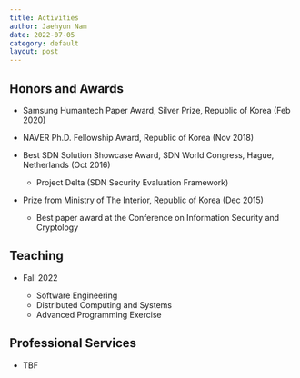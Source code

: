 ```yaml
---
title: Activities
author: Jaehyun Nam
date: 2022-07-05
category: default
layout: post
---
```


## Honors and Awards

- Samsung Humantech Paper Award, Silver Prize, Republic of Korea (Feb 2020)

- NAVER Ph.D. Fellowship Award, Republic of Korea (Nov 2018)

- Best SDN Solution Showcase Award, SDN World Congress, Hague, Netherlands (Oct 2016)
	- Project Delta (SDN Security Evaluation Framework)

- Prize from Ministry of The Interior, Republic of Korea (Dec 2015)
	- Best paper award at the Conference on Information Security and Cryptology

## Teaching

- Fall 2022

	- Software Engineering
	- Distributed Computing and Systems
	- Advanced Programming Exercise

## Professional Services

- TBF

